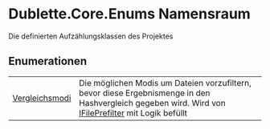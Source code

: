 # Dublette.Core.Enums Namensraum


Die definierten Aufzählungsklassen des Projektes



## Enumerationen
<table>
<tr>
<td><a href="T_Dublette_Core_Enums_Vergleichsmodi.md">Vergleichsmodi</a></td>
<td>Die möglichen Modis um Dateien vorzufiltern, bevor diese Ergebnismenge in den Hashvergleich gegeben wird. Wird von <a href="T_Dublette_Core_Interfaces_IFilePrefilter.md">IFilePrefilter</a> mit Logik befüllt</td></tr>
</table>